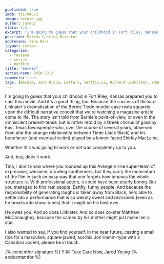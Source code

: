 ```yaml
---
published: true
imdb: tt1704573
image: bernie.jpg
author: jaredy
stars: 4.5
excerpt: "I'm going to guess that your childhood in Fort Riley, Kansas prepared you to cast this movie. And it's a good thing, too. Because the success of Richard Linklater's dramatization of the Bernie Tiede murder case rests squarely upon the difficult narrative conceit that we're watching a magazine article come to life. The story isn't told from Bernie's point-of-view, or even in the omniscient present-tense, but is rather retold by a Greek chorus of gossipy East Texas townspeople who, over the course of several years, observed from afar the strange relationship between Tiede (Jack Black) and his benefactor (and eventual victim) played by a lemon-faced Shirley MacLaine ." 
position: Extras Casting Director
addressee: Tina Kerr
layout: review
categories:
  - reviews
  - series
  - netflix
title: "Bernie"
series-name: SXSW 2012
comments: true
tags: [Bernie, Jack Black, Letters, netflix.ca, Richard Linklater, SXSW, Texas, true crime]
---
```

I'm going to guess that your childhood in Fort Riley, Kansas prepared you to cast this movie. And it's a good thing, too. Because the success of Richard Linklater's dramatization of the Bernie Tiede murder case rests squarely upon the difficult narrative conceit that we're watching a magazine article come to life. The story isn't told from Bernie's point-of-view, or even in the omniscient present-tense, but is rather retold by a Greek chorus of gossipy East Texas townspeople who, over the course of several years, observed from afar the strange relationship between Tiede (Jack Black) and his benefactor (and eventual victim) played by a lemon-faced Shirley MacLaine.

Whether this was going to work or not was completely up to you. 

And, boy, does it work. 

Tina, I don't know where you rounded up this Avengers-like super-team of expressive, winsome, drawling southerners, but they carry the momentum of the film in such an easy way that one forgets how tenuous the whole structure is. With professional actors, it could have been utterly boring. But you managed to find real people. Earthy, funny people. And because the responsibility of generating laughs is taken away from Black, he's able to settle into a performance that is so weirdly sweet and restrained (even as he breaks into show-tunes) that it might be his best ever.

He owes you. And so does Linklater. And so does co-star Matthew McConaughey, because the cameo by his mother might just make her a star.

I also wanted to say, if you find yourself, in the near future, casting a small role for a masculine, square-jawed, acerbic Jon Hamm-type with a Canadian accent, please be in touch. 

{% contentfor signature %}
Y'All Take Care Now, 
Jared Young
{% endcontentfor %}